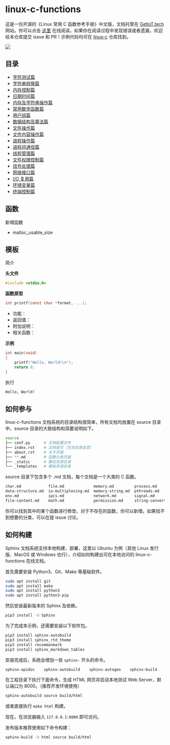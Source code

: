 # linux-c-functions

这是一份开源的《Linux 常用 C 函数参考手册》中文版，文档托管在 [GetIoT.tech](https://getiot.tech) 网站，你可以点击 [这里](https://getiot.tech/manual/linux-c-functions/) 在线阅读。如果你在阅读过程中发现错误或者遗漏，欢迎给本仓库提交 issue 和 PR！示例代码均可在 [linux-c](https://github.com/getiot/linux-c) 仓库找到。

![](https://static.getiot.tech/The_C_Programming_Language_logo.png)

## 目录

- [字符测试篇](source/char.md)
- [字符串转换篇](source/string-convert.md)
- [内存控制篇](source/memory.md)
- [日期时间篇](source/time.md)
- [内存及字符串操作篇](source/memory-string.md)
- [常用数学函数篇](source/math.md)
- [用户组篇](source/user-group.md)
- [数据结构及算法篇](source/data-structure.md)
- [文件操作篇](source/file.md)
- [文件内容操作篇](source/file-content.md)
- [进程操作篇](source/process.md)
- [进程间通信篇](source/process.md)
- [线程管理篇](source/pthreads.md)
- [文件权限控制篇](source/permission.md)
- [信号处理篇](source/signal.md)
- [网络接口篇](source/network.md)
- [I/O 复用篇](source/io-multiplexing.md)
- [环境变量篇](source/env.md)
- [终端控制篇](source/tty.md)

## 函数

新增函数

- malloc_usable_size


## 模板

简介

**头文件**

```c
#include <stdio.h>
```

**函数原型**

```c
int printf(const char *format, ...);
```

- 功能：
- 返回值：
- 附加说明：
- 相关函数：

**示例**

```c
int main(void)
{
    printf("Hello, World!\n");
    return 0;
}
```

执行

```bash
Hello, World!
```

## 如何参与

linux-c-functions 文档系统的目录结构很简单，所有文档均放置在 source 目录中，source 目录的大致结构和简要说明如下。

```bash
source
├── conf.py      # 文档配置文件
├── index.rst    # 文档首页（包含目录信息）
├── about.rst    # 关于页面
├── **.md        # 函数分类页面
├── _static      # 静态资源目录
└── _templates   # 模板资源目录
```

source 目录下包含多个 .md 文档，每个文档是一个大类的 C 函数。

```bash
char.md            file.md             memory.md         process.md         time.md
data-structure.md  io-multiplexing.md  memory-string.md  pthreads.md        tty.md
env.md             ipcs.md             network.md        signal.md          user-group.md
file-content.md    math.md             permission.md     string-convert.md
```

你可以找到其中的某个函数进行修改，对于不存在的函数，你可以新增。如果找不到想要的分类，可以在提 issue 讨论。

## 如何构建

Sphinx 文档系统支持本地构建、部署，这里以 Ubuntu 为例（其他 Linux 发行版、MacOS 或 Windows 也行），介绍如何构建出可在本地访问的 linux-c-functions 在线文档。

首先需要安装 Python3、Git、Make 等基础软件。

```bash
sudo apt install git
sudo apt install make
sudo apt install python3
sudo apt install python3-pip 
```

然后安装最新版本的 Sphinx 及依赖。

```bash
pip3 install -U Sphinx
```

为了完成本示例，还需要安装以下软件包。

```bash
pip3 install sphinx-autobuild
pip3 install sphinx_rtd_theme
pip3 install recommonmark
pip3 install sphinx_markdown_tables
```

安装完成后，系统会增加一些 `sphinx-` 开头的命令。

```bash
sphinx-apidoc    sphinx-autobuild    sphinx-autogen    sphinx-build    sphinx-quickstart
```

在工程目录下执行下面命令，生成 HTML 网页并启动本地测试 Web Server，默认端口为 8000。（推荐开发环境使用）

```bash
sphinx-autobuild source build/html
```

或者直接执行 `make html` 构建。

现在，在浏览器输入 `127.0.0.1:8000` 即可访问。

发布版本推荐使用如下命令构建：

```bash
sphinx-build -b html source build/html
```

